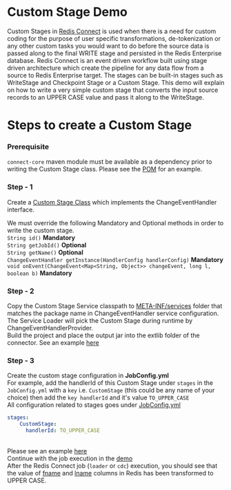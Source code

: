 # Custom Stage Demo

Custom Stages in [Redis Connect](https://github.com/RedisLabs-Field-Engineering/redis-connect-dist) is used when there is a need for custom coding for the purpose of user specific transformations, de-tokenization or any other custom tasks you would want to do before the source data is passed along to the final WRITE stage and persisted in the Redis Enterprise database. Redis Connect is an event driven workflow built using stage driven architecture which create the pipeline for any data flow from a source to Redis Enterprise target. The stages can be built-in stages such as WriteStage and Checkpoint Stage or a Custom Stage. This demo will explain on how to write a very simple custom stage that converts the input source records to an UPPER CASE value and pass it along to the WriteStage.

# Steps to create a Custom Stage
### Prerequisite
```connect-core``` maven module must be available as a dependency prior to writing the Custom Stage class. Please see the [POM](https://github.com/RedisLabs-Field-Engineering/redis-connect-custom-stage-demo/blob/master/pom.xml) for an example.

### Step - 1

Create a [Custom Stage Class](https://github.com/RedisLabs-Field-Engineering/redis-connect-custom-stage-demo/blob/master/src/main/java/com/redislabs/connect/customstage/CustomStageDemo.java) which implements the ChangeEventHandler interface.

We must override the following Mandatory and Optional methods in order to write the custom stage.
<br>```String id()``` **Mandatory**
<br>```String getJobId()``` **Optional**
<br>```String getName()``` **Optional**
<br>```ChangeEventHandler getInstance(HandlerConfig handlerConfig)``` **Mandatory**
<br>```void onEvent(ChangeEvent<Map<String, Object>> changeEvent, long l, boolean b)``` **Mandatory**

### Step - 2

Copy the Custom Stage Service classpath to [META-INF/services](https://github.com/RedisLabs-Field-Engineering/redis-connect-custom-stage-demo/blob/master/src/main/resources/META-INF/services/com.redislabs.connect.transport.ChangeEventHandler) folder that matches the package name in ChangeEventHandler service configuration.
<br>The Service Loader will pick the Custom Stage during runtime by ChangeEventHandlerProvider.
<br>Build the project and place the output jar into the extlib folder of the connector. See an example [here](https://github.com/RedisLabs-Field-Engineering/redis-connect-dist/tree/main/connectors/postgres/demo/extlib)

### Step - 3

Create the custom stage configuration in **JobConfig.yml**
<br>For example, add the handlerId of this Custom Stage under `stages` in the `JobConfig.yml` with a `key` i.e. `CustomStage` (this could be any name of your choice) then add the `key handlerId` and it's value `TO_UPPER_CASE`
<br>All configuration related to stages goes under [JobConfig.yml](https://github.com/RedisLabs-Field-Engineering/redis-connect-dist/blob/main/connectors/postgres/demo/config/samples/postgres/JobConfig.yml)
```yaml
stages:
    CustomStage:
      handlerId: TO_UPPER_CASE
```
<br>Please see an example [here](https://github.com/RedisLabs-Field-Engineering/redis-connect-dist/tree/main/connectors/postgres/demo#custom-stage)
<br>Continue with the job execution in the [demo](https://github.com/RedisLabs-Field-Engineering/redis-connect-dist/tree/main/connectors/postgres/demo#custom-stage)
<br>After the Redis Connect job (`loader` or `cdc`) execution, you should see that the value of [fname](https://github.com/RedisLabs-Field-Engineering/redis-connect-custom-stage-demo/blob/master/src/main/java/com/redislabs/connect/customstage/CustomStageDemo.java#L96) and [lname](https://github.com/RedisLabs-Field-Engineering/redis-connect-custom-stage-demo/blob/master/src/main/java/com/redislabs/connect/customstage/CustomStageDemo.java#L100) columns in Redis has been transformed to UPPER CASE.
